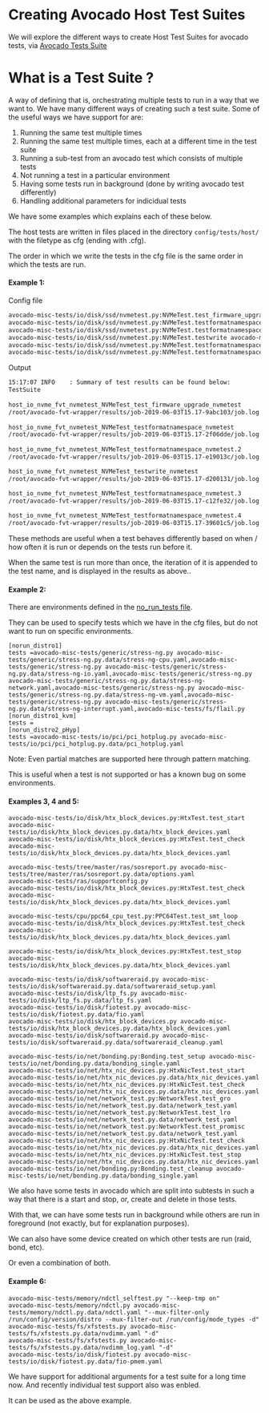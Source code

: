 # **Creating Avocado Host Test Suites** #

We will explore the different ways to create Host Test Suites for avocado tests, via [Avocado Tests Suite](https://github.com/open-power-host-os/tests)

# **What is a Test Suite ?** #

A way of defining that is, orchestrating multiple tests to run in a way that we want to.
We have many different ways of creating such a test suite. Some of the useful ways we have support for are:

1. Running the same test multiple times
2. Running the same test multiple times, each at a different time in the test suite
3. Running a sub-test from an avocado test which consists of multiple tests
4. Not running a test in a particular environment
5. Having some tests run in background (done by writing avocado test differently)
6. Handling additional parameters for indicidual tests

We have some examples which explains each of these below.

The host tests are written in files placed in the directory `config/tests/host/` with the filetype as cfg (ending with .cfg).

The order in which we write the tests in the cfg file is the same order in which the tests are run.


#### **Example 1:** ####

Config file
```txt
avocado-misc-tests/io/disk/ssd/nvmetest.py:NVMeTest.test_firmware_upgrade avocado-misc-tests/io/disk/ssd/nvmetest.py.data/nvmetest.yaml
avocado-misc-tests/io/disk/ssd/nvmetest.py:NVMeTest.testformatnamespace avocado-misc-tests/io/disk/ssd/nvmetest.py.data/nvmetest.yaml
avocado-misc-tests/io/disk/ssd/nvmetest.py:NVMeTest.testformatnamespace avocado-misc-tests/io/disk/ssd/nvmetest.py.data/nvmetest.yaml
avocado-misc-tests/io/disk/ssd/nvmetest.py:NVMeTest.testwrite avocado-misc-tests/io/disk/ssd/nvmetest.py.data/nvmetest.yaml
avocado-misc-tests/io/disk/ssd/nvmetest.py:NVMeTest.testformatnamespace avocado-misc-tests/io/disk/ssd/nvmetest.py.data/nvmetest.yaml
avocado-misc-tests/io/disk/ssd/nvmetest.py:NVMeTest.testformatnamespace avocado-misc-tests/io/disk/ssd/nvmetest.py.data/nvmetest.yaml
```

Output
```bash
15:17:07 INFO    : Summary of test results can be found below:
TestSuite                                                                   TestRun    Summary             
 
host_io_nvme_fvt_nvmetest_NVMeTest_test_firmware_upgrade_nvmetest           Run        Successfully executed
/root/avocado-fvt-wrapper/results/job-2019-06-03T15.17-9abc103/job.log
 
host_io_nvme_fvt_nvmetest_NVMeTest_testformatnamespace_nvmetest             Run        Successfully executed
/root/avocado-fvt-wrapper/results/job-2019-06-03T15.17-2f06dde/job.log
 
host_io_nvme_fvt_nvmetest_NVMeTest_testformatnamespace_nvmetest.2           Run        Successfully executed
/root/avocado-fvt-wrapper/results/job-2019-06-03T15.17-e19013c/job.log

host_io_nvme_fvt_nvmetest_NVMeTest_testwrite_nvmetest                       Run        Successfully executed
/root/avocado-fvt-wrapper/results/job-2019-06-03T15.17-d200131/job.log

host_io_nvme_fvt_nvmetest_NVMeTest_testformatnamespace_nvmetest.3           Run        Successfully executed
/root/avocado-fvt-wrapper/results/job-2019-06-03T15.17-c12fe32/job.log
 
host_io_nvme_fvt_nvmetest_NVMeTest_testformatnamespace_nvmetest.4           Run        Successfully executed
/root/avocado-fvt-wrapper/results/job-2019-06-03T15.17-39601c5/job.log
```

These methods are useful when a test behaves differently based on when / how often it is run or depends on the tests run before it.

When the same test is run more than once, the iteration of it is appended to the test name, and is displayed in the results as above..

#### **Example 2:** ####

There are environments defined in the [no_run_tests file](https://github.ibm.com/ltctest/avocado-fvt-wrapper/blob/master/config/wrapper/no_run_tests.conf).

They can be used to specify tests which we have in the cfg files, but do not want to run on specific environments.

```
[norun_distro1]
tests =avocado-misc-tests/generic/stress-ng.py avocado-misc-tests/generic/stress-ng.py.data/stress-ng-cpu.yaml,avocado-misc-tests/generic/stress-ng.py avocado-misc-tests/generic/stress-ng.py.data/stress-ng-io.yaml,avocado-misc-tests/generic/stress-ng.py avocado-misc-tests/generic/stress-ng.py.data/stress-ng-network.yaml,avocado-misc-tests/generic/stress-ng.py avocado-misc-tests/generic/stress-ng.py.data/stress-ng-vm.yaml,avocado-misc-tests/generic/stress-ng.py avocado-misc-tests/generic/stress-ng.py.data/stress-ng-interrupt.yaml,avocado-misc-tests/fs/flail.py
[norun_distro1_kvm]
tests =
[norun_distro2_pHyp]
tests =avocado-misc-tests/io/pci/pci_hotplug.py avocado-misc-tests/io/pci/pci_hotplug.py.data/pci_hotplug.yaml
```
Note: Even partial matches are supported here through pattern matching.

This is useful when a test is not supported or has a known bug on some environments.



#### **Examples 3, 4 and 5:** ####

```
avocado-misc-tests/io/disk/htx_block_devices.py:HtxTest.test_start avocado-misc-tests/io/disk/htx_block_devices.py.data/htx_block_devices.yaml
avocado-misc-tests/io/disk/htx_block_devices.py:HtxTest.test_check avocado-misc-tests/io/disk/htx_block_devices.py.data/htx_block_devices.yaml

avocado-misc-tests/tree/master/ras/sosreport.py avocado-misc-tests/tree/master/ras/sosreport.py.data/options.yaml
avocado-misc-tests/ras/supportconfig.py
avocado-misc-tests/io/disk/htx_block_devices.py:HtxTest.test_check avocado-misc-tests/io/disk/htx_block_devices.py.data/htx_block_devices.yaml

avocado-misc-tests/cpu/ppc64_cpu_test.py:PPC64Test.test_smt_loop
avocado-misc-tests/io/disk/htx_block_devices.py:HtxTest.test_check avocado-misc-tests/io/disk/htx_block_devices.py.data/htx_block_devices.yaml

avocado-misc-tests/io/disk/htx_block_devices.py:HtxTest.test_stop avocado-misc-tests/io/disk/htx_block_devices.py.data/htx_block_devices.yaml
```

```
avocado-misc-tests/io/disk/softwareraid.py avocado-misc-tests/io/disk/softwareraid.py.data/softwareraid_setup.yaml
avocado-misc-tests/io/disk/ltp_fs.py avocado-misc-tests/io/disk/ltp_fs.py.data/ltp_fs.yaml
avocado-misc-tests/io/disk/fiotest.py avocado-misc-tests/io/disk/fiotest.py.data/fio.yaml
avocado-misc-tests/io/disk/htx_block_devices.py avocado-misc-tests/io/disk/htx_block_devices.py.data/htx_block_devices.yaml
avocado-misc-tests/io/disk/softwareraid.py avocado-misc-tests/io/disk/softwareraid.py.data/softwareraid_cleanup.yaml
```

```
avocado-misc-tests/io/net/bonding.py:Bonding.test_setup avocado-misc-tests/io/net/bonding.py.data/bonding_single.yaml
avocado-misc-tests/io/net/htx_nic_devices.py:HtxNicTest.test_start avocado-misc-tests/io/net/htx_nic_devices.py.data/htx_nic_devices.yaml
avocado-misc-tests/io/net/htx_nic_devices.py:HtxNicTest.test_check avocado-misc-tests/io/net/htx_nic_devices.py.data/htx_nic_devices.yaml
avocado-misc-tests/io/net/network_test.py:NetworkTest.test_gro avocado-misc-tests/io/net/network_test.py.data/network_test.yaml
avocado-misc-tests/io/net/network_test.py:NetworkTest.test_lro avocado-misc-tests/io/net/network_test.py.data/network_test.yaml
avocado-misc-tests/io/net/network_test.py:NetworkTest.test_promisc avocado-misc-tests/io/net/network_test.py.data/network_test.yaml
avocado-misc-tests/io/net/htx_nic_devices.py:HtxNicTest.test_check avocado-misc-tests/io/net/htx_nic_devices.py.data/htx_nic_devices.yaml
avocado-misc-tests/io/net/htx_nic_devices.py:HtxNicTest.test_stop avocado-misc-tests/io/net/htx_nic_devices.py.data/htx_nic_devices.yaml
avocado-misc-tests/io/net/bonding.py:Bonding.test_cleanup avocado-misc-tests/io/net/bonding.py.data/bonding_single.yaml
```

We also have some tests in avocado which are split into subtests in such a way that there is a start and stop, or, create and delete in those tests.

With that, we can have some tests run in background while others are run in foreground (not exactly, but for explanation purposes).

We can also have some device created on which other tests are run (raid, bond, etc).

Or even a combination of both.

#### **Example 6:** ####

```
avocado-misc-tests/memory/ndctl_selftest.py "--keep-tmp on"
avocado-misc-tests/memory/ndctl.py avocado-misc-tests/memory/ndctl.py.data/ndctl.yaml "--mux-filter-only /run/config/version/distro --mux-filter-out /run/config/mode_types -d"
avocado-misc-tests/fs/xfstests.py avocado-misc-tests/fs/xfstests.py.data/nvdimm.yaml "-d"
avocado-misc-tests/fs/xfstests.py avocado-misc-tests/fs/xfstests.py.data/nvdimm_log.yaml "-d"
avocado-misc-tests/io/disk/fiotest.py avocado-misc-tests/io/disk/fiotest.py.data/fio-pmem.yaml
```

We have support for additional arguments for a test suite for a long time now. And recently individual test support also was enbled.

It can be used as the above example.
